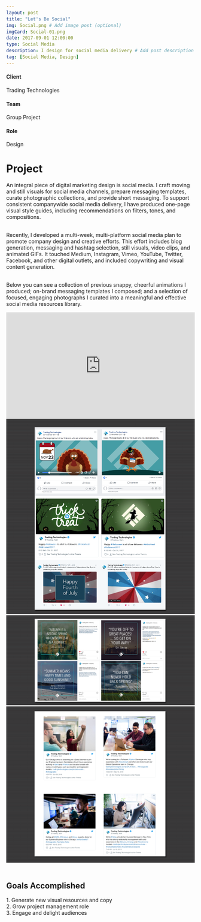 ```yaml
---
layout: post
title: "Let's Be Social"
img: Social.png # Add image post (optional)
imgCard: Social-01.png
date: 2017-09-01 12:00:00
type: Social Media
description: I design for social media delivery # Add post description (optional)
tag: [Social Media, Design]
---
```

<div class="col-xs-12 col-sm-4 col-md-4 project-detail"><h4>Client</h4><p>Trading Technologies</p>
</div>
<div class="col-xs-12 col-sm-4 col-md-4 project-detail"><h4>Team</h4><p>Group Project</p>
</div>
<div class="col-xs-12 col-sm-4 col-md-4 project-detail"><h4>Role</h4><p>Design</p>
</div>

<div class="col-xs-12 col-sm-4 col-md-4 project-description"><h1>Project</h1></div>
<div class="col-xs-12 col-sm-8 col-md-8 project-description">An integral piece of digital marketing design is social media.  I craft moving and still visuals for social media channels, prepare messaging templates, curate photographic collections, and provide short messaging.  To support consistent companywide social media delivery, I have produced one-page visual style guides, including recommendations on filters, tones, and compositions.<br><br>

Recently, I developed a multi-week, multi-platform social media plan to promote company design and creative efforts.  This effort includes blog generation, messaging and hashtag selection, still visuals, video clips, and animated GIFs.  It touched Medium, Instagram, Vimeo, YouTube, Twitter, Facebook, and other digital outlets, and included copywriting and visual content generation.<br><br>

Below you can see a collection of previous snappy, cheerful animations I produced; on-brand messaging templates I composed; and a selection of focused, engaging photographs I curated into a meaningful and effective social media resources library.  </div>

<div class="col-xs-12" style="padding: 0;">
<div style="padding:56.25% 0 0 0;position:relative;"><iframe src="https://player.vimeo.com/video/289396793?byline=0&portrait=0" style="position:absolute;top:0;left:0;width:100%;height:100%;" frameborder="0" webkitallowfullscreen mozallowfullscreen allowfullscreen></iframe></div><script src="https://player.vimeo.com/api/player.js"></script>
</div>
<div class="post_image_addl">
    <img src="/assets/img/Social-Animations.png" alt="Showing three of my quick animations">
</div>
<div class="post_image_addl">
    <img src="/assets/img/Social-Layout.png" alt="Showing four image layouts for social media">
</div>
<div class="post_image_addl">
    <img src="/assets/img/Social-Photography.png" alt="Showing four tweets from a library of photographs I curated">
</div>
<br>
<div class="row goals-row">
    <div class="col-sm-4"></div>
    <div class="col-sm-8 goals-text"><h2>Goals Accomplished</h2>
        1. Generate new visual resources and copy<br>
        2. Grow project management role<br>
        3. Engage and delight audiences
    </div>
</div>